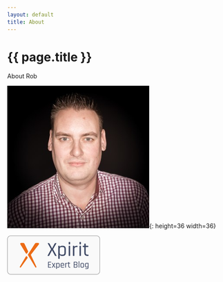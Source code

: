 ```yaml
---
layout: default
title: About
---
```

<h1>{{ page.title }}</h1>

About Rob  

![Rob](/images/Rob.jpg){: height=36 width=36}

![Xpirit Expert Blog](/images/xpirit%20export%20blog.png)